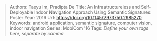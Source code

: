 > Authors: Taeyu Im, Pradipta De
> Title: An Infrastructureless and Self-Deployable Indoor Navigation Approach Using Semantic Signatures: Poster
> Year: 2016
> Url: https://doi.org/10.1145/2973750.2985270
> Keywords: android application, semantic signature, computer vision, indoor navigation
> Series: MobiCom '16
> Tags: *Define your own tags here, separate by comma*